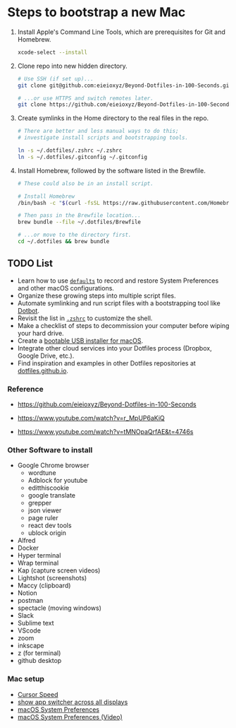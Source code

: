 # Steps to bootstrap a new Mac

1. Install Apple's Command Line Tools, which are prerequisites for Git and Homebrew.

   ```zsh
   xcode-select --install
   ```

2. Clone repo into new hidden directory.

   ```zsh
   # Use SSH (if set up)...
   git clone git@github.com:eieioxyz/Beyond-Dotfiles-in-100-Seconds.git ~/.dotfiles

   # ...or use HTTPS and switch remotes later.
   git clone https://github.com/eieioxyz/Beyond-Dotfiles-in-100-Seconds.git ~/.dotfiles
   ```

3. Create symlinks in the Home directory to the real files in the repo.

   ```zsh
   # There are better and less manual ways to do this;
   # investigate install scripts and bootstrapping tools.

   ln -s ~/.dotfiles/.zshrc ~/.zshrc
   ln -s ~/.dotfiles/.gitconfig ~/.gitconfig
   ```

4. Install Homebrew, followed by the software listed in the Brewfile.

   ```zsh
   # These could also be in an install script.

   # Install Homebrew
   /bin/bash -c "$(curl -fsSL https://raw.githubusercontent.com/Homebrew/install/HEAD/install.sh)"

   # Then pass in the Brewfile location...
   brew bundle --file ~/.dotfiles/Brewfile

   # ...or move to the directory first.
   cd ~/.dotfiles && brew bundle
   ```

## TODO List

- Learn how to use [`defaults`](https://macos-defaults.com/#%F0%9F%99%8B-what-s-a-defaults-command) to record and restore System Preferences and other macOS configurations.
- Organize these growing steps into multiple script files.
- Automate symlinking and run script files with a bootstrapping tool like [Dotbot](https://github.com/anishathalye/dotbot).
- Revisit the list in [`.zshrc`](.zshrc) to customize the shell.
- Make a checklist of steps to decommission your computer before wiping your hard drive.
- Create a [bootable USB installer for macOS](https://support.apple.com/en-us/HT201372).
- Integrate other cloud services into your Dotfiles process (Dropbox, Google Drive, etc.).
- Find inspiration and examples in other Dotfiles repositories at [dotfiles.github.io](https://dotfiles.github.io/).

### Reference

- https://github.com/eieioxyz/Beyond-Dotfiles-in-100-Seconds

- https://www.youtube.com/watch?v=r_MpUP6aKiQ

- https://www.youtube.com/watch?v=tMNOpaQrfAE&t=4746s

### Other Software to install

- Google Chrome browser
  - wordtune
  - Adblock for youtube
  - editthiscookie
  - google translate
  - grepper
  - json viewer
  - page ruler
  - react dev tools
  - ublock origin
- Alfred
- Docker
- Hyper terminal
- Wrap terminal
- Kap (capture screen videos)
- Lightshot (screenshots)
- Maccy (clipboard)
- Notion
- postman
- spectacle (moving windows)
- Slack
- Sublime text
- VScode
- zoom
- inkscape
- z (for terminal)
- github desktop

### Mac setup

- [Cursor Speed](https://www.maketecheasier.com/adjust-cursor-speed-in-mac/)
- [show app switcher across all displays](https://gist.github.com/jthodge/c4ba15a78fb29671dfa072fe279355f0)
- [macOS System Preferences](https://amiryonatan.medium.com/increase-development-productivity-in-macos-c936fce43c17)
- [macOS System Preferences (Video)](https://www.youtube.com/watch?v=tMNOpaQrfAE)
